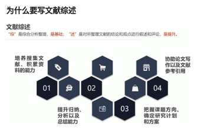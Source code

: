 ## 为什么要写文献综述
![输入图片说明](/imgs/2025-05-02/vvPXLfoniZWPNH0L.png)

<!--stackedit_data:
eyJoaXN0b3J5IjpbLTExNzQ5MDgxNDddfQ==
-->